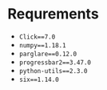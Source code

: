 # Requrements

* `Click==7.0`
* `numpy==1.18.1`
* `parglare==0.12.0`
* `progressbar2==3.47.0`
* `python-utils==2.3.0`
* `six==1.14.0`

